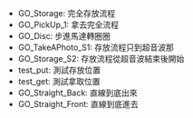 + GO_Storage: 完全存放流程
+ GO_PickUp_1: 拿去完全流程
+ GO_Disc: 步進馬達轉圈圈
+ GO_TakeAPhoto_S1: 存放流程只到超音波那
+ GO_Storage_S2: 存放流程從超音波結束後開始
+ test_put: 測試存放位置
+ test_get: 測試拿取位置
+ GO_Straight_Back: 直線到底出來
+ GO_Straight_Front: 直線到底進去